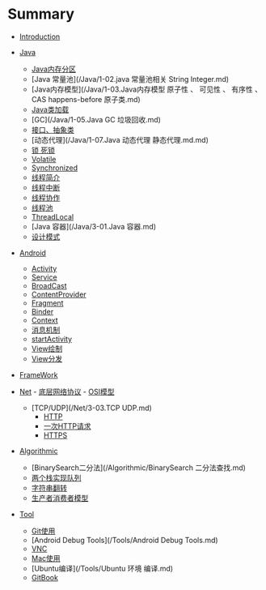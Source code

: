 # Summary

* [Introduction](README.md)

* [Java]()
    - [Java内存分区](/Java/1-01.java内存分区.md)
    - [Java 常量池](/Java/1-02.java 常量池相关 String Integer.md)
    - [Java内存模型](/Java/1-03.Java内存模型  原子性 、 可见性 、 有序性 、CAS happens-before 原子类.md)
    - [Java类加载](/Java/1-04.Java类加载.md)
    - [GC](/Java/1-05.Java GC 垃圾回收.md)
    - [接口、抽象类](/Java/1-06.接口、抽象类.md)
    - [动态代理](/Java/1-07.Java 动态代理 静态代理.md.md)
    - [锁 死锁](/Java/2-01.锁.md)
    - [Volatile](/Java/2-02.Volatile.md)
    - [Synchronized](/Java/2-03.Synchronized.md)
    - [线程简介](/Java/2-04-1.线程分类、状态、创建、阻塞.md)
    - [线程中断](/Java/2-04-2.线程中断.md)
    - [线程协作](/Java/2-04-3.线程间协作.md)
    - [线程池](/Java/2-05.线程池.md)
    - [ThreadLocal](/Java/2-06.ThreadLocal.md)
    - [Java 容器](/Java/3-01.Java 容器.md)
    - [设计模式](/Java/3-02.设计模式.md)


* [Android]()
    - [Activity](/Android/1-01.组件-Activity.md)
    - [Service](/Android/1-02.组件-Service.md)
    - [BroadCast](/Android/1-03.组件-BroadCast.md)
    - [ContentProvider](/Android/1-04.组件-ContentProvider.md)
    - [Fragment](/Android/1-05.组件-Fragment.md)
    - [Binder](/Android/2-01.framework-Binder.md)
    - [Context](/Android/2-02.framework-Context.md)
    - [消息机制](/Android/2-03.framework-Android消息机制.md)
    - [startActivity](/Android/2-04.framework-startActivity流程.md)
    - [View绘制](/Android/3-01.View-绘制流程.md)
    - [View分发](/Android/3-02.View-事件分发.md)


* [FrameWork]()

* [Net]()
        - [底层网络协议](/Net/3-01.底层网络协议.md) 
        - [OSI模型](/Net/3-02.OSI模型.md)
	- [TCP/UDP](/Net/3-03.TCP UDP.md) 
        - [HTTP](/Net/3-04.HTTP.md)
        - [一次HTTP请求](/Net/3-05.HTTP描述一次网络请求的流程.md) 
        - [HTTPS](/Net/3-06.HTTPS.md)


* [Algorithmic]()
	- [BinarySearch二分法](/Algorithmic/BinarySearch 二分法查找.md)
	- [两个栈实现队列](/Algorithmic/Stack-用两个栈实现队列.md)
	- [字符串翻转](/Algorithmic/String-手写一个字符串翻转.mdd)
	- [生产者消费者模型](/Algorithmic/生产者消费者模型.md)
	

        
* [Tool]()
    - [Git使用](/Tools/使用Gitpages发布GitBook.md)
    - [Android Debug Tools](/Tools/Android Debug Tools.md)
    - [VNC](/Tools/VNC使用.md)
    - [Mac使用](/Tools/Mac使用.md)
    - [Ubuntu编译](/Tools/Ubuntu 环境 编译.md)
    - [GitBook](/Tools/使用Gitpages发布GitBook.md)